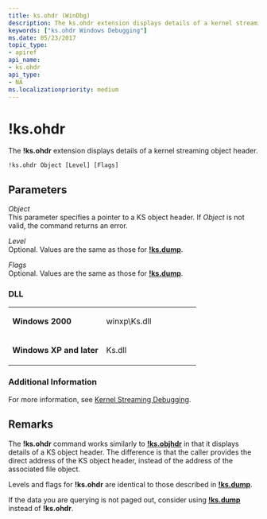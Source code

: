 ```yaml
---
title: ks.ohdr (WinDbg)
description: The ks.ohdr extension displays details of a kernel streaming object header.
keywords: ["ks.ohdr Windows Debugging"]
ms.date: 05/23/2017
topic_type:
- apiref
api_name:
- ks.ohdr
api_type:
- NA
ms.localizationpriority: medium
---
```


# !ks.ohdr


The **!ks.ohdr** extension displays details of a kernel streaming object header.

```dbgcmd
!ks.ohdr Object [Level] [Flags]  
```

## <span id="Parameters"></span><span id="parameters"></span><span id="PARAMETERS"></span>Parameters


<span id="_______Object______"></span><span id="_______object______"></span><span id="_______OBJECT______"></span> *Object*   
This parameter specifies a pointer to a KS object header. If *Object* is not valid, the command returns an error.

<span id="_______Level______"></span><span id="_______level______"></span><span id="_______LEVEL______"></span> *Level*   
Optional. Values are the same as those for [**!ks.dump**](-ks-dump.md).

<span id="_______Flags______"></span><span id="_______flags______"></span><span id="_______FLAGS______"></span> *Flags*   
Optional. Values are the same as those for [**!ks.dump**](-ks-dump.md).

### <span id="DLL"></span><span id="dll"></span>DLL

<table>
<colgroup>
<col width="50%" />
<col width="50%" />
</colgroup>
<tbody>
<tr class="odd">
<td align="left"><p><strong>Windows 2000</strong></p></td>
<td align="left"><p>winxp\Ks.dll</p></td>
</tr>
<tr class="even">
<td align="left"><p><strong>Windows XP and later</strong></p></td>
<td align="left"><p>Ks.dll</p></td>
</tr>
</tbody>
</table>

 

### <span id="Additional_Information"></span><span id="additional_information"></span><span id="ADDITIONAL_INFORMATION"></span>Additional Information

For more information, see [Kernel Streaming Debugging](kernel-streaming-debugging.md).

## Remarks

The **!ks.ohdr** command works similarly to [**!ks.objhdr**](-ks-objhdr.md) in that it displays details of a KS object header. The difference is that the caller provides the direct address of the KS object header, instead of the address of the associated file object.

Levels and flags for **!ks.ohdr** are identical to those described in [**!ks.dump**](-ks-dump.md).

If the data you are querying is not paged out, consider using [**!ks.dump**](-ks-dump.md) instead of **!ks.ohdr**.

 

 





